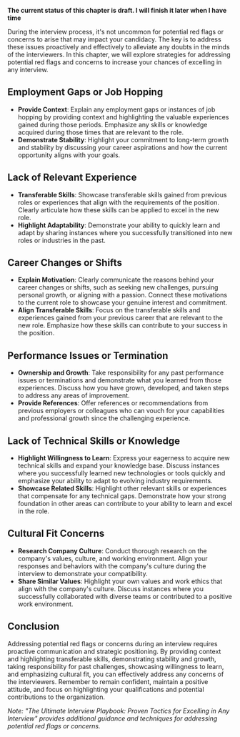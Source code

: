 **The current status of this chapter is draft. I will finish it later when I have time**

During the interview process, it's not uncommon for potential red flags or concerns to arise that may impact your candidacy. The key is to address these issues proactively and effectively to alleviate any doubts in the minds of the interviewers. In this chapter, we will explore strategies for addressing potential red flags and concerns to increase your chances of excelling in any interview.

Employment Gaps or Job Hopping
------------------------------

* **Provide Context**: Explain any employment gaps or instances of job hopping by providing context and highlighting the valuable experiences gained during those periods. Emphasize any skills or knowledge acquired during those times that are relevant to the role.
* **Demonstrate Stability**: Highlight your commitment to long-term growth and stability by discussing your career aspirations and how the current opportunity aligns with your goals.

Lack of Relevant Experience
---------------------------

* **Transferable Skills**: Showcase transferable skills gained from previous roles or experiences that align with the requirements of the position. Clearly articulate how these skills can be applied to excel in the new role.
* **Highlight Adaptability**: Demonstrate your ability to quickly learn and adapt by sharing instances where you successfully transitioned into new roles or industries in the past.

Career Changes or Shifts
------------------------

* **Explain Motivation**: Clearly communicate the reasons behind your career changes or shifts, such as seeking new challenges, pursuing personal growth, or aligning with a passion. Connect these motivations to the current role to showcase your genuine interest and commitment.
* **Align Transferable Skills**: Focus on the transferable skills and experiences gained from your previous career that are relevant to the new role. Emphasize how these skills can contribute to your success in the position.

Performance Issues or Termination
---------------------------------

* **Ownership and Growth**: Take responsibility for any past performance issues or terminations and demonstrate what you learned from those experiences. Discuss how you have grown, developed, and taken steps to address any areas of improvement.
* **Provide References**: Offer references or recommendations from previous employers or colleagues who can vouch for your capabilities and professional growth since the challenging experience.

Lack of Technical Skills or Knowledge
-------------------------------------

* **Highlight Willingness to Learn**: Express your eagerness to acquire new technical skills and expand your knowledge base. Discuss instances where you successfully learned new technologies or tools quickly and emphasize your ability to adapt to evolving industry requirements.
* **Showcase Related Skills**: Highlight other relevant skills or experiences that compensate for any technical gaps. Demonstrate how your strong foundation in other areas can contribute to your ability to learn and excel in the role.

Cultural Fit Concerns
---------------------

* **Research Company Culture**: Conduct thorough research on the company's values, culture, and working environment. Align your responses and behaviors with the company's culture during the interview to demonstrate your compatibility.
* **Share Similar Values**: Highlight your own values and work ethics that align with the company's culture. Discuss instances where you successfully collaborated with diverse teams or contributed to a positive work environment.

Conclusion
----------

Addressing potential red flags or concerns during an interview requires proactive communication and strategic positioning. By providing context and highlighting transferable skills, demonstrating stability and growth, taking responsibility for past challenges, showcasing willingness to learn, and emphasizing cultural fit, you can effectively address any concerns of the interviewers. Remember to remain confident, maintain a positive attitude, and focus on highlighting your qualifications and potential contributions to the organization.

*Note: "The Ultimate Interview Playbook: Proven Tactics for Excelling in Any Interview" provides additional guidance and techniques for addressing potential red flags or concerns.*
